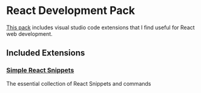 # React Development Pack

[This pack](https://marketplace.visualstudio.com/items?itemName=aalpgiray.react-web-development) includes visual studio code extensions that I find useful for React web development.

## Included Extensions

### [Simple React Snippets](https://marketplace.visualstudio.com/items?itemName=burkeholland.simple-react-snippets)

The essential collection of React Snippets and commands
